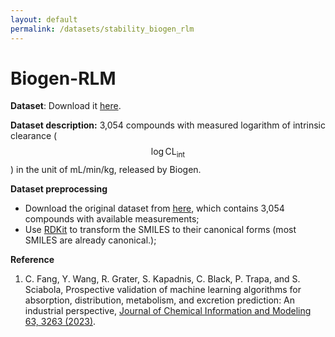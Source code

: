 ```yaml
---
layout: default
permalink: /datasets/stability_biogen_rlm
---
```


<script id="MathJax-script" async src="https://cdn.jsdelivr.net/npm/mathjax@3/es5/tex-mml-chtml.js"></script>


# Biogen-RLM

**Dataset**: Download it [here](/ADMET/datasets/stability_Biogen_RLM.csv). 

**Dataset description:** 3,054 compounds with measured logarithm of intrinsic clearance ($$\log \text{CL}_\text{int}$$) in the unit of mL/min/kg, released by Biogen. 

**Dataset preprocessing** 

- Download the original dataset from [here](https://github.com/molecularinformatics/Computational-ADME/blob/main/ADME_public_set_3521.csv), which contains 3,054 compounds with available measurements; 
- Use [RDKit](https://www.rdkit.org) to transform the SMILES to their canonical forms (most SMILES are already canonical.); 

**Reference**

1. C. Fang, Y. Wang, R. Grater, S. Kapadnis, C. Black, P. Trapa, and S. Sciabola, Prospective validation of machine learning algorithms for absorption, distribution, metabolism, and excretion prediction: An industrial perspective, [Journal of Chemical Information and Modeling 63, 3263 (2023)](https://doi.org/10.1021/acs.jcim.3c00160). 
